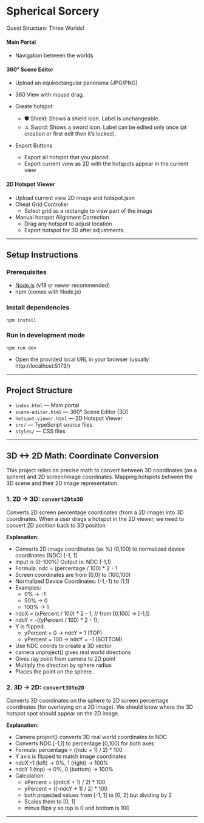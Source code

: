 # Spherical Sorcery

Quest Structure:
Three Worlds!
#### Main Portal
- Navigation between the worlds

#### 360° Scene Editor  
- Upload an equirectangular panorama (JPG/PNG)
- 360 View with mouse drag.
- Create hotspot
  - 🛡 Shield: Shows a shield icon. Label is unchangeable.
  - ⚔ Sword: Shows a sword icon. Label can be edited only once (at creation or first edit then it’s locked).

- Export Buttons
  - Export all hotspot that you placed.
  - Export current view as 2D with the hotspots appear in the current view

#### 2D Hotspot Viewer
- Upload current view 2D image and hotspot.json
- Cheat Grid Controller
  - Select grid as a rectangle to view part of the image
- Manual hotspot Alignment Correction
  - Drag any hotspot to adjust location
  - Export hotspot for 3D after adjustments.
---

## Setup Instructions

### Prerequisites
- [Node.js](https://nodejs.org/) (v18 or newer recommended)
- npm (comes with Node.js)

### Install dependencies
```
npm install
```

### Run in development mode
```
npm run dev
```
- Open the provided local URL in your browser (usually http://localhost:5173/)

---

## Project Structure
- `index.html` — Main portal
- `scene-editor.html` — 360° Scene Editor (3D)
- `hotspot-viewer.html` — 2D Hotspot Viewer
- `src/` — TypeScript source files
- `styles/` — CSS files

---

## 3D <-> 2D Math: Coordinate Conversion

This project relies on precise math to convert between 3D coordinates (on a sphere) and 2D screen/image coordinates. Mapping hotspots between the 3D scene and their 2D image representation.

### 1. 2D → 3D: `convert2Dto3D`
Converts 2D screen percentage coordinates (from a 2D image) into 3D coordinates.
When a user drags a hotspot in the 2D viewer, we need to convert 2D position back to 3D position

**Explanation:**
- Converts 2D image coordinates (as %) (0,100) to normalized device coordinates (NDC) [-1, 1] 
- Input is (0-100%) Output is: NDC (-1,1)
- Formula: ndc = (percentage / 100) * 2 - 1
- Screen coordinates are from (0,0) to (100,100)
- Normalized Device Coordinates: (-1,-1) to (1,1)
- Examples:
  - 0% -> -1
  - 50% -> 0
  - 100% -> 1
- ndcX = (xPercent / 100) * 2 - 1; // from [0,100] -> [-1,1]
- ndcY = -((yPercent / 100) * 2 - 1); 
- Y is flipped.
  - yPercent = 0 -> ndcY = 1 (TOP)
  - yPercent = 100 -> ndcY = -1 (BOTTOM)
- Use NDC coords to create a 3D vector
- camera unproject() gives real world directions
- Gives ray point from camera to 2D point
- Multiply the direction by sphere radius
- Places the point on the sphere.

### 2. 3D → 2D: `convert3Dto2D`
Converts 3D coordinates on the sphere to 2D screen percentage coordinates (for overlaying on a 2D image).
We should know where the 3D hotspot spot should appear on the 2D image.

**Explanation:**
- Camera project() converts 3D real world coordinates to NDC
- Converts NDC [-1,1] to percentage [0,100] for both axes
- Formula: percentage = ((ndc + 1) / 2) * 100
- Y axis is flipped to match image coordinates
- ndcX -1 (left) -> 0%, 1 (right) -> 100%
- ndcY 1 (top) -> 0%, 0 (bottom) -> 100%
- Calculation:
  - xPercent = ((ndcX + 1) / 2) * 100
  - yPercent = ((-ndcY + 1) / 2) * 100
  - both projected values from [-1, 1] to [0, 2] but dividing by 2
  - Scales them to [0, 1]
  - minus flips y so top is 0 and bottom is 100

---
